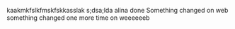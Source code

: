 kaakmkfslkfmskfskkasslak
s;dsa;lda
alina done
Something changed on web
something changed one more time on weeeeeeb
